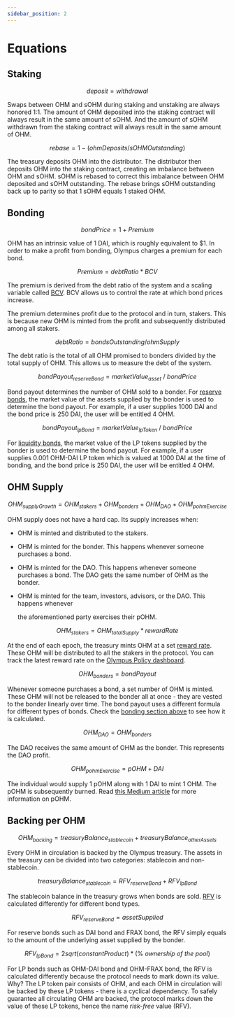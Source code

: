 ```yaml
---
sidebar_position: 2
---
```


# Equations

## Staking

$$
deposit = withdrawal
$$

Swaps between OHM and sOHM during staking and unstaking are always honored 1:1. The amount of OHM deposited into the staking contract will always result in the same amount of sOHM. And the amount of sOHM withdrawn from the staking contract will always result in the same amount of OHM.

$$
rebase = 1 - ( ohmDeposits / sOHMOutstanding )
$$

The treasury deposits OHM into the distributor. The distributor then deposits OHM into the staking contract, creating an imbalance between OHM and sOHM. sOHM is rebased to correct this imbalance between OHM deposited and sOHM outstanding. The rebase brings sOHM outstanding back up to parity so that 1 sOHM equals 1 staked OHM.

## Bonding

$$
bond Price = 1 + Premium
$$

OHM has an intrinsic value of 1 DAI, which is roughly equivalent to $1. In order to make a profit from bonding, Olympus charges a premium for each bond.

$$
Premium = debt Ratio * BCV
$$

The premium is derived from the debt ratio of the system and a scaling variable called [BCV](https://docs.olympusdao.finance/references/glossary#bcv). BCV allows us to control the rate at which bond prices increase.

The premium determines profit due to the protocol and in turn, stakers. This is because new OHM is minted from the profit and subsequently distributed among all stakers.

$$
debt Ratio = bondsOutstanding/ohmSupply
$$

The debt ratio is the total of all OHM promised to bonders divided by the total supply of OHM. This allows us to measure the debt of the system.

$$
bondPayout_{reserveBond} = marketValue_{asset}\ /\ bondPrice
$$

Bond payout determines the number of OHM sold to a bonder. For [reserve bonds](https://docs.olympusdao.finance/references/glossary#reserve-bonds), the market value of the assets supplied by the bonder is used to determine the bond payout. For example, if a user supplies 1000 DAI and the bond price is 250 DAI, the user will be entitled 4 OHM.

$$
bondPayout_{lpBond} = marketValue_{lpToken}\ /\ bondPrice
$$

For [liquidity bonds](https://docs.olympusdao.finance/references/glossary#liquidity-bonds), the market value of the LP tokens supplied by the bonder is used to determine the bond payout. For example, if a user supplies 0.001 OHM-DAI LP token which is valued at 1000 DAI at the time of bonding, and the bond price is 250 DAI, the user will be entitled 4 OHM.

## OHM Supply

$$
OHM_{supplyGrowth} = OHM_{stakers} + OHM_{bonders} + OHM_{DAO} + OHM_{pohmExercise}
$$

OHM supply does not have a hard cap. Its supply increases when:

* OHM is minted and distributed to the stakers.
* OHM is minted for the bonder. This happens whenever someone purchases a bond.
* OHM is minted for the DAO. This happens whenever someone purchases a bond. The DAO gets the same number of OHM as the bonder.
* OHM is minted for the team, investors, advisors, or the DAO. This happens whenever

  the aforementioned party exercises their pOHM.

$$
OHM_{stakers} = OHM_{totalSupply} * rewardRate
$$

At the end of each epoch, the treasury mints OHM at a set [reward rate](https://docs.olympusdao.finance/references/glossary#reward-rate). These OHM will be distributed to all the stakers in the protocol. You can track the latest reward rate on the [Olympus Policy dashboard](https://dune.xyz/shadow/Olympus-Policy).

$$
OHM_{bonders} = bondPayout
$$

Whenever someone purchases a bond, a set number of OHM is minted. These OHM will not be released to the bonder all at once - they are vested to the bonder linearly over time. The bond payout uses a different formula for different types of bonds. Check the [bonding section above](equations.md#bonding) to see how it is calculated.

$$
OHM_{DAO} = OHM_{bonders}
$$

The DAO receives the same amount of OHM as the bonder. This represents the DAO profit.

$$
OHM_{pohmExercise} = pOHM + DAI
$$

The individual would supply 1 pOHM along with 1 DAI to mint 1 OHM. The pOHM is subsequently burned. Read [this Medium article](https://olympusdao.medium.com/what-is-poh-16b2c38a6cd6) for more information on pOHM.

## Backing per OHM

$$
OHM_{backing} = treasuryBalance_{stablecoin} + treasuryBalance_{otherAssets}
$$

Every OHM in circulation is backed by the Olympus treasury. The assets in the treasury can be divided into two categories: stablecoin and non-stablecoin.

$$
treasuryBalance_{stablecoin} = RFV_{reserveBond} + RFV_{lpBond}
$$

The stablecoin balance in the treasury grows when bonds are sold. [RFV](https://docs.olympusdao.finance/references/glossary#rfv) is calculated differently for different bond types.

$$
RFV_{reserveBond} = assetSupplied
$$

For reserve bonds such as DAI bond and FRAX bond, the RFV simply equals to the amount of the underlying asset supplied by the bonder.

$$
RFV_{lpBond} = 2sqrt(constantProduct) * (\%\ ownership\ of\ the\ pool)
$$

For LP bonds such as OHM-DAI bond and OHM-FRAX bond, the RFV is calculated differently because the protocol needs to mark down its value. Why? The LP token pair consists of OHM, and each OHM in circulation will be backed by these LP tokens - there is a cyclical dependency. To safely guarantee all circulating OHM are backed, the protocol marks down the value of these LP tokens, hence the name _risk-free_ value \(RFV\).

